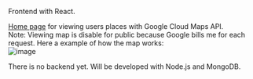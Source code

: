 Frontend with React.<br>

[Home page](https://skyerrr.github.io/react-places-frontend/) for viewing users places with Google Cloud Maps API. <br>
Note: Viewing map is disable for public because Google bills me for each request. Here a example of how the map works:<br>
![image](https://user-images.githubusercontent.com/88248157/200902962-1f102b70-7bc4-4b62-bd79-2893508eee1c.png)

There is no backend yet. Will be developed with Node.js and MongoDB.


